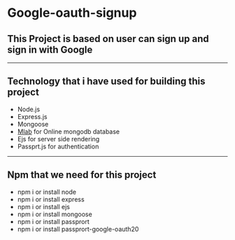 # Google-oauth-signup 
## This Project is based on user can sign up and sign in with Google 
----------------------------------------------------------------------------
## Technology that i have used for building this project
* Node.js
* Express.js
* Mongoose
* [Mlab](https://mlab.com/databases/amar-oauth) for Online mongodb database 
* Ejs for server side rendering
* Passprt.js for authentication
----------------------------------------------------------------------------
## Npm that we need for this project
* npm i or install node
* npm i or install express
* npm i or install ejs
* npm i or install mongoose 
* npm i or install passprort
* npm i or install passprort-google-oauth20
